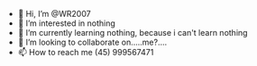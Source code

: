 - 👋 Hi, I’m @WR2007
- 👀 I’m interested in nothing
- 🌱 I’m currently learning nothing, because i can't learn nothing
- 💞️ I’m looking to collaborate on.....me?....
- 📫 How to reach me (45) 999567471

<!---
WR2007/WR2007 is a ✨ special ✨ repository because its `README.md` (this file) appears on your GitHub profile.
You can click the Preview link to take a look at your changes.
--->

